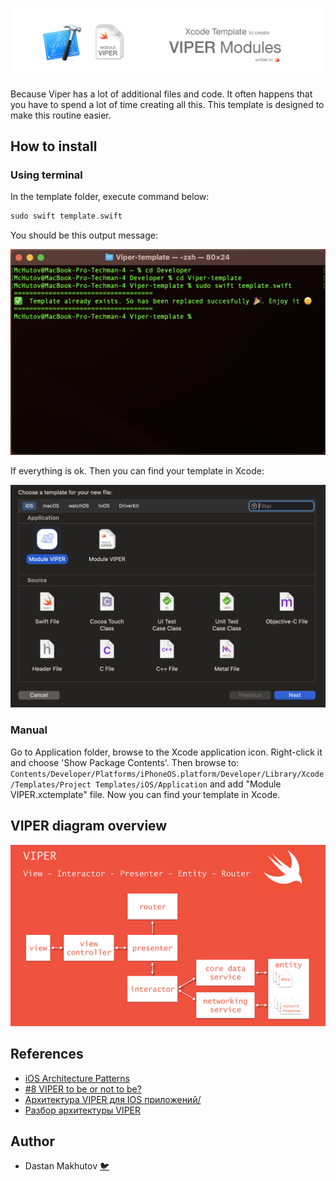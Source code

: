 ![](assets/header.jpg)

Because Viper has a lot of additional files and code. It often happens that you have to spend a lot of time creating all this. This template is designed to make this routine easier.

## How to install

### Using terminal
In the template folder, execute command below:
```swift
sudo swift template.swift
```
You should be this output message:

![](assets/terminal.png)

If everything is ok. Then you can find your template in Xcode:

![](assets/template_in_xcode.png)

### Manual
Go to Application folder, browse to the Xcode application icon. Right-click it and choose 'Show Package Contents'. Then browse to:
`Contents/Developer/Platforms/iPhoneOS.platform/Developer/Library/Xcode/Templates/Project Templates/iOS/Application` and add "Module VIPER.xctemplate" file. Now you can find your template in Xcode.

## VIPER diagram overview
![Preview](assets/viper_scheme.png)

## References
- [iOS Architecture Patterns](https://medium.com/ios-os-x-development/ios-architecture-patterns-ecba4c38de52#.ba7q8dcih)
- [#8 VIPER to be or not to be?](https://swifting.io/blog/2016/03/07/8-viper-to-be-or-not-to-be/)
- [Архитектура VIPER для IOS приложений/](https://medium.com/maddevs-io/arhitektura-viper-dlya-ios-prilozhenij-9691a653b8d7)
- [Разбор архитектуры VIPER](https://habr.com/ru/articles/358412/)

## Author

* Dastan Makhutov [🐦](https://www.twitter.com/juanpecmios)
